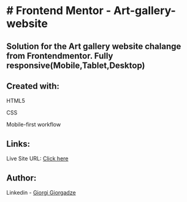 <h1># Frontend Mentor - Art-gallery-website</h1>

<h2>Solution for the Art gallery website chalange from Frontendmentor. 
Fully responsive(Mobile,Tablet,Desktop)</h2>

<h2>Created with:</h2>
<p>HTML5</p>
<p>CSS</p>
<p>Mobile-first workflow</p>

<h2>Links:</h2>
<p>Live Site URL: <a href="https://george199626.github.io/Art-gallery-website/">Click here</a></p>

<h2>Author:</h2>
<p>Linkedin - <a href="https://www.linkedin.com/in/giorgi-giorgadze-b771901a6/">Giorgi Giorgadze</a></p>
